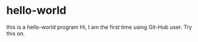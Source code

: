 # hello-world
this is a hello-world program
Hi, I am the first time using Git-Hub user.
Try this on.
